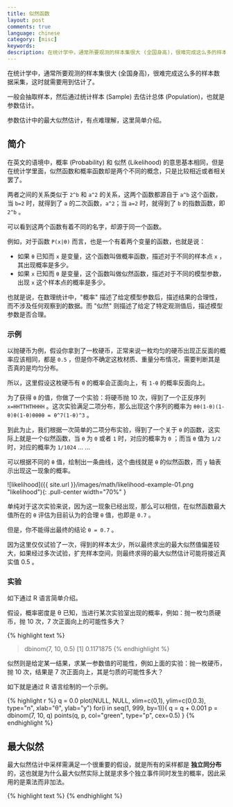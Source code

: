 ```yaml
---
title: 似然函数
layout: post
comments: true
language: chinese
category: [misc]
keywords:
description: 在统计学中，通常所要观测的样本集很大 (全国身高)，很难完成这么多的样本数据采集，这时就需要用到估计了。 一般会抽取样本，然后通过统计样本 (Sample) 去估计总体 (Population)，也就是参数估计。 参数估计中的最大似然估计，有点难理解，这里简单介绍。
---
```


在统计学中，通常所要观测的样本集很大 (全国身高)，很难完成这么多的样本数据采集，这时就需要用到估计了。

一般会抽取样本，然后通过统计样本 (Sample) 去估计总体 (Population)，也就是参数估计。

参数估计中的最大似然估计，有点难理解，这里简单介绍。

<!-- more -->

## 简介

在英文的语境中，概率 (Probability) 和 似然 (Likelihood) 的意思基本相同，但是在统计学里面，似然函数和概率函数却是两个不同的概念，只是比较相近或者相关罢了。

两者之间的关系类似于 `2^b` 和 `a^2` 的关系，这两个函数都源自于 `a^b` 这个函数，当 `b=2` 时，就得到了 `a` 的二次函数，`a^2`；当 `a=2` 时，就得到了 `b` 的指数函数，即 `2^b` 。

可以看到这两个函数有着不同的名字，却源于同一个函数。

例如，对于函数 `P(x|θ)` 而言，也是一个有着两个变量的函数，也就是说：

* 如果 `θ` 已知而 `x` 是变量，这个函数叫做概率函数，描述对于不同的样本点 `x` ，其出现概率是多少。
* 如果 `x` 已知而 `θ` 是变量，这个函数叫做似然函数，描述对于不同的模型参数，出现 `x` 这个样本点的概率是多少。

也就是说，在数理统计中，"概率" 描述了给定模型参数后，描述结果的合理性，而不涉及任何观察到的数据。而 "似然" 则描述了给定了特定观测值后，描述模型参数是否合理。

### 示例

以抛硬币为例，假设你拿到了一枚硬币，正常来说一枚均匀的硬币出现正反面的概率应该相同，都是 `0.5` ，但是你不确定这枚材质、重量分布情况，需要判断其是否真的是均匀分布。

所以，这里假设这枚硬币有 `θ` 的概率会正面向上，有 `1-θ` 的概率反面向上。

为了获得 `θ` 的值，你做了一个实验：将硬币抛 10 次，得到了一个正反序列 `x=HHTTHTHHHH` 。这次实验满足二项分布，那么出现这个序列的概率为 `θθ(1-θ)(1-θ)θ(1-θ)θθθθ = θ^7(1-θ)^3` 。

到此为止，我们根据一次简单的二项分布实验，得到了一个关于 `θ` 的函数，这实际上就是一个似然函数，当 `θ` 为 `0` 或者 `1` 时，对应的概率为 `0` ；而当 `θ` 值为 `1/2` 时，对应的概率为 `1/1024` ... ...

可以根据不同的 `θ` 值，绘制出一条曲线，这个曲线就是 `θ` 的似然函数，而 `y` 轴表示出现这一现象的概率。

![likelihood]({{ site.url }}/images/math/likelihood-example-01.png "likelihood"){: .pull-center width="70%" }

单纯对于这次实验来说，因为这一现象已经出现，那么可以相信，在似然函数最大值所在的 `θ` 评估为目前认为的合理 `θ` 值，也即是 `0.7` 。

但是，你不能得出最终的结论 `θ = 0.7` 。

因为这里仅仅试验了一次，得到的样本太少，所以最终求出的最大似然值偏差较大，如果经过多次试验，扩充样本空间，则最终求得的最大似然估计可能将接近真实值 0.5 。

### 实验

如下通过 R 语言简单介绍。

假设，概率密度是 θ 已知，当进行某次实验室出现的概率，例如：抛一枚匀质硬币，抛 10 次，7 次正面向上的可能性多大？

{% highlight text %}
> dbinom(7, 10, 0.5)
[1] 0.1171875
{% endhighlight %}

似然则是给定某一结果，求某一参数值的可能性，例如上面的实验：抛一枚硬币，抛 10 次，结果是 7 次正面向上，其是匀质的可能性多大？

如下就是通过 R 语言绘制的一个示例。

{% highlight r %}
q = 0.0
plot(NULL, NULL, xlim=c(0,1), ylim=c(0,0.3), type="n", xlab="θ", ylab="y")
for(i in seq(1, 999, by=1)){
	q = q + 0.001
	p = dbinom(7, 10, q)
	points(q, p, col="green", type="p", cex=0.5)
}
{% endhighlight %}

## 最大似然

最大似然估计中采样需满足一个很重要的假设，就是所有的采样都是 **独立同分布** 的，这也就是为什么最大似然实际上就是求多个独立事件同时发生的概率，因此采用的是乘法而非加法。


<!--
虽然这个哥们只写了几篇blog，但是这篇的质量着实不错
http://www.xuyankun.cn/2017/05/13/bayes/
最大似然、最大后验估计
https://blog.csdn.net/u011508640/article/details/72815981
https://zhuanlan.zhihu.com/p/26614750
-->


{% highlight text %}
{% endhighlight %}
